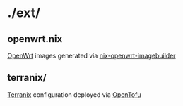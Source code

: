 # ./ext/

## openwrt.nix 

[OpenWrt](https://openwrt.org/) images generated via
[nix-openwrt-imagebuilder](https://github.com/astro/nix-openwrt-imagebuilder)

## terranix/

[Terranix](https://terranix.org/index.html) configuration deployed via
[OpenTofu](https://opentofu.org/)

